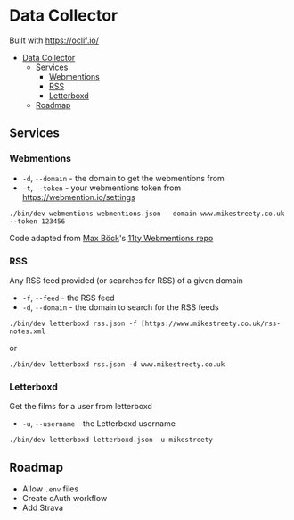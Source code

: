 # Data Collector

Built with https://oclif.io/

- [Data Collector](#data-collector)
	- [Services](#services)
		- [Webmentions](#webmentions)
		- [RSS](#rss)
		- [Letterboxd](#letterboxd)
	- [Roadmap](#roadmap)

## Services

### Webmentions


- `-d`, `--domain` - the domain to get the webmentions from
- `-t`, `--token` - your webmentions token from https://webmention.io/settings

```
./bin/dev webmentions webmentions.json --domain www.mikestreety.co.uk --token 123456
```

Code adapted from [Max Böck](https://mxb.dev/)'s [11ty Webmentions repo](https://github.com/maxboeck/eleventy-webmentions)

### RSS

Any RSS feed provided (or searches for RSS) of a given domain

- `-f`, `--feed` - the RSS feed
- `-d`, `--domain` - the domain to search for the RSS feeds

```
./bin/dev letterboxd rss.json -f [https://www.mikestreety.co.uk/rss-notes.xml
```

or

```
./bin/dev letterboxd rss.json -d www.mikestreety.co.uk
```

### Letterboxd

Get the films for a user from letterboxd

- `-u`, `--username` - the Letterboxd username

```
./bin/dev letterboxd letterboxd.json -u mikestreety
```

## Roadmap

- Allow `.env` files
- Create oAuth workflow
- Add Strava
